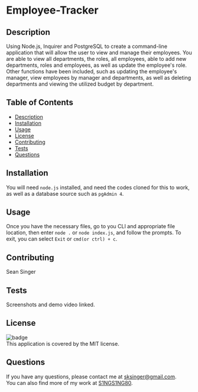 # Employee-Tracker

## Description
Using Node.js, Inquirer and PostgreSQL to create a command-line application that will allow the user to view and manage their employees. You are able to view all departments, the roles, all employees, able to add new departments, roles and employees, as well as update the employee's role. Other functions have been included, such as updating the employee's manager, view employees by manager and departments, as well as deleting departments and viewing the utilized budget by department.

## Table of Contents
- [Description](#description)
- [Installation](#installation)
- [Usage](#usage)
- [License](#license)
- [Contributing](#contributing)
- [Tests](#tests)
- [Questions](#questions)

## Installation
You will need `node.js` installed, and need the codes cloned for this to work, as well as a database source such as `pgAdmin 4`. 

## Usage
Once you have the necessary files, go to you CLI and appropriate file location, then enter `node .` or `node index.js`, and follow the prompts. To exit, you can select `Exit` or `cmd(or ctrl) + c`.

## Contributing
Sean Singer

## Tests
Screenshots and demo video linked.

## License
![badge](https://img.shields.io/badge/license-MIT-brightgreen)
<br />
This application is covered by the MIT license. 

## Questions
If you have any questions, please contact me at [sksinger@gmail.com](mailto:sksinger@gmail.com).
<br />
You can also find more of my work at [S1NGS1NG80](https://github.com/S1NGS1NG80).
